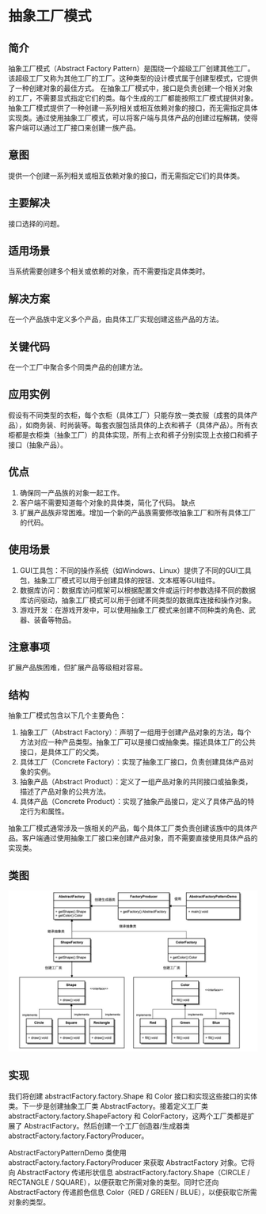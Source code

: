 # 抽象工厂模式

## 简介

抽象工厂模式（Abstract Factory Pattern）是围绕一个超级工厂创建其他工厂。该超级工厂又称为其他工厂的工厂。这种类型的设计模式属于创建型模式，它提供了一种创建对象的最佳方式。
在抽象工厂模式中，接口是负责创建一个相关对象的工厂，不需要显式指定它们的类。每个生成的工厂都能按照工厂模式提供对象。
抽象工厂模式提供了一种创建一系列相关或相互依赖对象的接口，而无需指定具体实现类。通过使用抽象工厂模式，可以将客户端与具体产品的创建过程解耦，使得客户端可以通过工厂接口来创建一族产品。

## 意图
提供一个创建一系列相关或相互依赖对象的接口，而无需指定它们的具体类。

## 主要解决
接口选择的问题。

## 适用场景
当系统需要创建多个相关或依赖的对象，而不需要指定具体类时。

## 解决方案
在一个产品族中定义多个产品，由具体工厂实现创建这些产品的方法。

## 关键代码
在一个工厂中聚合多个同类产品的创建方法。

## 应用实例
假设有不同类型的衣柜，每个衣柜（具体工厂）只能存放一类衣服（成套的具体产品），如商务装、时尚装等。每套衣服包括具体的上衣和裤子（具体产品）。所有衣柜都是衣柜类（抽象工厂）的具体实现，所有上衣和裤子分别实现上衣接口和裤子接口（抽象产品）。

## 优点
1. 确保同一产品族的对象一起工作。
2. 客户端不需要知道每个对象的具体类，简化了代码。
缺点
3. 扩展产品族非常困难。增加一个新的产品族需要修改抽象工厂和所有具体工厂的代码。

## 使用场景
1. GUI工具包：不同的操作系统（如Windows、Linux）提供了不同的GUI工具包，抽象工厂模式可以用于创建具体的按钮、文本框等GUI组件。
2. 数据库访问：数据库访问框架可以根据配置文件或运行时参数选择不同的数据库访问驱动，抽象工厂模式可以用于创建不同类型的数据库连接和操作对象。
3. 游戏开发：在游戏开发中，可以使用抽象工厂模式来创建不同种类的角色、武器、装备等物品。

## 注意事项
扩展产品族困难，但扩展产品等级相对容易。

## 结构
抽象工厂模式包含以下几个主要角色：
1. 抽象工厂（Abstract Factory）：声明了一组用于创建产品对象的方法，每个方法对应一种产品类型。抽象工厂可以是接口或抽象类。描述具体工厂的公共接口，是具体工厂的父类。
2. 具体工厂（Concrete Factory）：实现了抽象工厂接口，负责创建具体产品对象的实例。
3. 抽象产品（Abstract Product）：定义了一组产品对象的共同接口或抽象类，描述了产品对象的公共方法。
4. 具体产品（Concrete Product）：实现了抽象产品接口，定义了具体产品的特定行为和属性。

抽象工厂模式通常涉及一族相关的产品，每个具体工厂类负责创建该族中的具体产品。客户端通过使用抽象工厂接口来创建产品对象，而不需要直接使用具体产品的实现类。

## 类图
![img.png](pic/img.png)

## 实现
我们将创建 abstractFactory.factory.Shape 和 Color 接口和实现这些接口的实体类。下一步是创建抽象工厂类 AbstractFactory。接着定义工厂类 abstractFactory.factory.ShapeFactory 和 ColorFactory，这两个工厂类都是扩展了 AbstractFactory。然后创建一个工厂创造器/生成器类 abstractFactory.factory.FactoryProducer。

AbstractFactoryPatternDemo 类使用 abstractFactory.factory.FactoryProducer 来获取 AbstractFactory 对象。它将向 AbstractFactory 传递形状信息 abstractFactory.factory.Shape（CIRCLE / RECTANGLE / SQUARE），以便获取它所需对象的类型。同时它还向 AbstractFactory 传递颜色信息 Color（RED / GREEN / BLUE），以便获取它所需对象的类型。